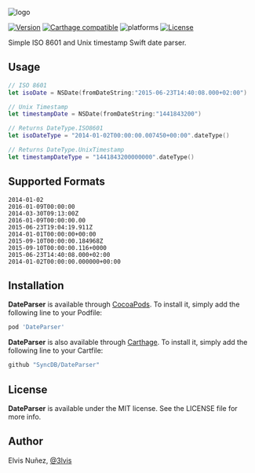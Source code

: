 ![logo](https://raw.githubusercontent.com/SyncDB/DateParser/master/Resources/logo-v1.png)

[![Version](https://img.shields.io/cocoapods/v/DateParser.svg?style=flat)](https://cocoapods.org/pods/DateParser)
[![Carthage compatible](https://img.shields.io/badge/Carthage-compatible-4BC51D.svg?style=flat)](https://github.com/SyncDB/DateParser)
![platforms](https://img.shields.io/badge/platforms-iOS%20%7C%20OS%20X%20%7C%20watchOS%20%7C%20tvOS%20-lightgrey.svg)
[![License](https://img.shields.io/cocoapods/l/DateParser.svg?style=flat)](https://cocoapods.org/pods/DATAStack)

Simple ISO 8601 and Unix timestamp Swift date parser.

## Usage

```swift
// ISO 8601
let isoDate = NSDate(fromDateString:"2015-06-23T14:40:08.000+02:00")

// Unix Timestamp
let timestampDate = NSDate(fromDateString:"1441843200")

// Returns DateType.ISO8601  
let isoDateType = "2014-01-02T00:00:00.007450+00:00".dateType()

// Returns DateType.UnixTimestamp
let timestampDateType = "1441843200000000".dateType()
```

## Supported Formats

```
2014-01-02
2016-01-09T00:00:00
2014-03-30T09:13:00Z
2016-01-09T00:00:00.00
2015-06-23T19:04:19.911Z
2014-01-01T00:00:00+00:00
2015-09-10T00:00:00.184968Z
2015-09-10T00:00:00.116+0000
2015-06-23T14:40:08.000+02:00
2014-01-02T00:00:00.000000+00:00
```

## Installation

**DateParser** is available through [CocoaPods](http://cocoapods.org). To install
it, simply add the following line to your Podfile:

```ruby
pod 'DateParser'
```

**DateParser** is also available through [Carthage](https://github.com/Carthage/Carthage). To install
it, simply add the following line to your Cartfile:

```ruby
github "SyncDB/DateParser"
```

## License

**DateParser** is available under the MIT license. See the LICENSE file for more info.

## Author

Elvis Nuñez, [@3lvis](https://twitter.com/3lvis)
